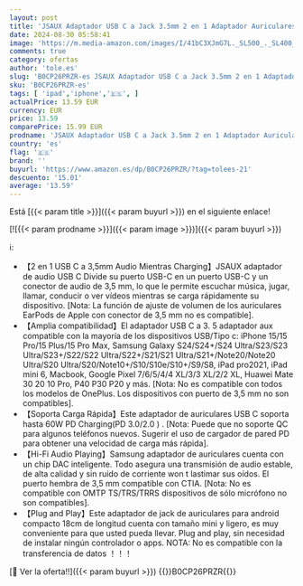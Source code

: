 ```yaml
---
layout: post
title: 'JSAUX Adaptador USB C a Jack 3.5mm 2 en 1 Adaptador Auriculares Audio Tipo C y Carga Rápida 60W Compatible con iPhone 15 Pro MAX  Samsung S24/S23/S22 Ultra  iPad Pro  Pixel  Huawei P50 P40  Xiaomi 13'
date: 2024-08-30 05:58:41
image: 'https://m.media-amazon.com/images/I/41bC3XJmG7L._SL500_._SL400_.jpg'
comments: true
category: ofertas
author: 'tole.es'
slug: 'B0CP26PRZR-es JSAUX Adaptador USB C a Jack 3.5mm 2 en 1 Adaptador...'
sku: 'B0CP26PRZR-es'
tags: [ 'ipad','iphone','🇪🇸', ]
actualPrice: 13.59 EUR
currency: EUR
price: 13.59
comparePrice: 15.99 EUR
prodname: 'JSAUX Adaptador USB C a Jack 3.5mm 2 en 1 Adaptador Auriculares Audio Tipo C y Carga Rápida 60W Compatible con iPhone 15 Pro MAX  Samsung S24/S23/S22 Ultra  iPad Pro  Pixel  Huawei P50 P40  Xiaomi 13'
country: 'es'
flag: '🇪🇸'
brand: ''
buyurl: 'https://www.amazon.es/dp/B0CP26PRZR/?tag=tolees-21'
descuento: '15.01'
average: '13.59'
---
```


Está [{{< param title >}}]({{< param buyurl >}}) en el siguiente enlace!

[![{{< param prodname >}}]({{< param image >}})]({{< param buyurl >}})

ℹ️:

- 【2 en 1 USB C a 3,5mm Audio Mientras Charging】JSAUX adaptador de audio USB C Divide su puerto USB-C en un puerto USB-C y un conector de audio de 3,5 mm, lo que le permite escuchar música, jugar, llamar, conducir o ver vídeos mientras se carga rápidamente su dispositivo. [Nota: La función de ajuste de volumen de los auriculares EarPods de Apple con conector de 3,5 mm no es compatible].
- 【Amplia compatibilidad】El adaptador USB C a 3. 5 adaptador aux compatible con la mayoría de los dispositivos USB/Tipo c: iPhone 15/15 Pro/15 Plus/15 Pro Max, Samsung Galaxy S24/S24+/S24 Ultra/S23/S23 Ultra/S23+/S22/S22 Ultra/S22+/S21/S21 Ultra/S21+/Note20/Note20 Ultra/S20 Ultra/S20/Note10+/S10/S10e/S10+/S9/S8, iPad pro2021, iPad mini 6, Macbook, Google Pixel 7/6/5/4/4 XL/3/3 XL/2/2 XL, Huawei Mate 30 20 10 Pro, P40 P30 P20 y más. [Nota: No es compatible con todos los modelos de OnePlus. Los dispositivos con puerto de 3,5 mm no son compatibles].
- 【Soporta Carga Rápida】Este adaptador de auriculares USB C soporta hasta 60W PD Charging(PD 3.0/2.0 ) . [Nota: Puede que no soporte QC para algunos teléfonos nuevos. Sugerir el uso de cargador de pared PD para obtener una velocidad de carga más rápida].
- 【Hi-Fi Audio Playing】Samsung adaptador de auriculares cuenta con un chip DAC inteligente. Todo asegura una transmisión de audio estable, de alta calidad y sin ruido de corriente won t lastimar sus oídos. El puerto hembra de 3,5 mm compatible con CTIA. [Nota: No es compatible con OMTP TS/TRS/TRRS dispositivos de sólo micrófono no son compatibles].
- 【Plug and Play】Este adaptador de jack de auriculares para android compacto 18cm de longitud cuenta con tamaño mini y ligero, es muy conveniente para que usted pueda llevar. Plug and play, sin necesidad de instalar ningún controlador o apps. NOTA: No es compatible con la transferencia de datos ！！！

[🛒 Ver la oferta!!]({{< param buyurl >}})
{{<world>}}B0CP26PRZR{{</world>}}
